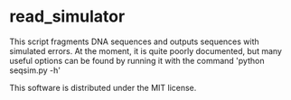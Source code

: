 # read_simulator

This script fragments DNA sequences and outputs sequences with simulated errors.
At the moment, it is quite poorly documented, but many useful options can be found by running it with the command 'python seqsim.py -h'

This software is distributed under the MIT license.
